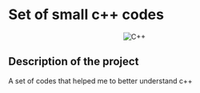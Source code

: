 
# Set of small c++ codes 

<div align="center">

![C++](https://img.shields.io/badge/c++-%2300599C.svg?style=for-the-badge&logo=c%2B%2B&logoColor=white)
 
</div>

## Description of the project

A set of codes that helped me to better understand c++
